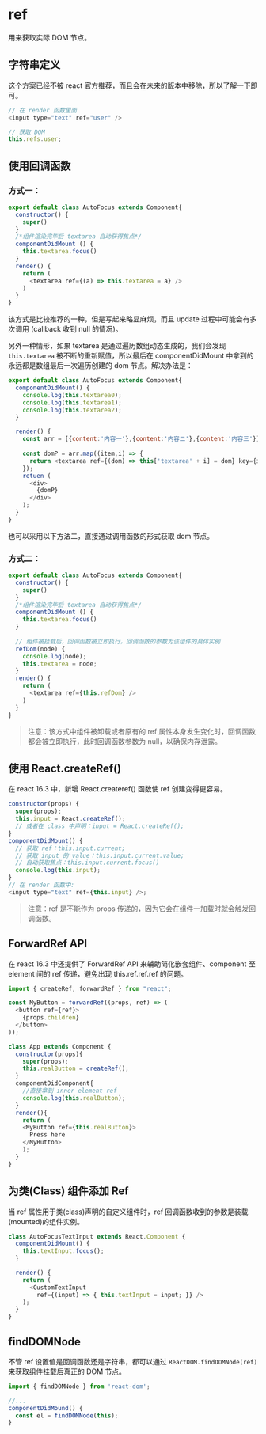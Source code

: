 # ref
用来获取实际 DOM 节点。

## 字符串定义
这个方案已经不被 react 官方推荐，而且会在未来的版本中移除，所以了解一下即可。

``` js
// 在 render 函数里面
<input type="text" ref="user" />

// 获取 DOM
this.refs.user;
```

## 使用回调函数
### 方式一：
``` js
export default class AutoFocus extends Component{
  constructor() {
    super()
  }
  /*组件渲染完毕后 textarea 自动获得焦点*/ 
  componentDidMount () {
    this.textarea.focus()
  }
  render() {
    return (
      <textarea ref={(a) => this.textarea = a} />
    )
  }
}
```

该方式是比较推荐的一种，但是写起来略显麻烦，而且 update 过程中可能会有多次调用 (callback 收到 null 的情况)。

另外一种情形，如果 textarea 是通过遍历数组动态生成的，我们会发现 `this.textarea` 被不断的重新赋值，所以最后在 componentDidMount 中拿到的永远都是数组最后一次遍历创建的 dom 节点。解决办法是：

``` js
export default class AutoFocus extends Component{
  componentDidMount() {
    console.log(this.textarea0);
    console.log(this.textarea1);
    console.log(this.textarea2);
  }

  render() {
    const arr = [{content:'内容一'},{content:'内容二'},{content:'内容三'}];
    
    const domP = arr.map((item,i) => {
      return <textarea ref={(dom) => this['textarea' + i] = dom} key={i}>{item.content}</textarea>
    });
    retuen (
      <div>
        {domP}
      </div>
    );
  }
}
```

也可以采用以下方法二，直接通过调用函数的形式获取 dom 节点。

### 方式二：
``` js
export default class AutoFocus extends Component{
  constructor() {
    super()
  }
  /*组件渲染完毕后 textarea 自动获得焦点*/ 
  componentDidMount () {
    this.textarea.focus()
  }
  
  // 组件被挂载后，回调函数被立即执行，回调函数的参数为该组件的具体实例
  refDom(node) { 
    console.log(node);
    this.textarea = node;
  }
  render() {
    return (
      <textarea ref={this.refDom} />
    )
  }
}
```

> 注意：该方式中组件被卸载或者原有的 ref 属性本身发生变化时，回调函数都会被立即执行，此时回调函数参数为 null，以确保内存泄露。

## 使用 React.createRef()
在 react 16.3 中，新增 React.createref() 函数使 ref 创建变得更容易。

``` js
constructor(props) {
  super(props);
  this.input = React.createRef();
  // 或者在 class 中声明：input = React.createRef();
}
componentDidMount() {
  // 获取 ref：this.input.current;
  // 获取 input 的 value：this.input.current.value;
  // 自动获取焦点：this.input.current.focus()
  console.log(this.input);
}
// 在 render 函数中:
<input type="text" ref={this.input} />;
```

> 注意：ref 是不能作为 props 传递的，因为它会在组件一加载时就会触发回调函数。

## ForwardRef API 
在 react 16.3 中还提供了 ForwardRef API 来辅助简化嵌套组件、component 至 element 间的 ref 传递，避免出现 this.ref.ref.ref 的问题。

``` js
import { createRef, forwardRef } from "react";

const MyButton = forwardRef((props, ref) => (
  <button ref={ref}>
    {props.children}
  </button>
));

class App extends Component {
  constructor(props){
    super(props);
    this.realButton = createRef();
  }
  componentDidComponent{
    //直接拿到 inner element ref
    console.log(this.realButton);
  }
  render(){
    return (
    <MyButton ref={this.realButton}>
      Press here
    </MyButton>
    );
  }
}
```

## 为类(Class) 组件添加 Ref
当 ref 属性用于类(class)声明的自定义组件时，ref 回调函数收到的参数是装载(mounted)的组件实例。


``` js
class AutoFocusTextInput extends React.Component {
  componentDidMount() {
    this.textInput.focus();
  }

  render() {
    return (
      <CustomTextInput
        ref={(input) => { this.textInput = input; }} />
    );
  }
}
```

## findDOMNode
不管 ref 设置值是回调函数还是字符串，都可以通过 `ReactDOM.findDOMNode(ref)` 来获取组件挂载后真正的 DOM 节点。

``` js
import { findDOMNode } from 'react-dom';

//...
componentDidMound() {
  const el = findDOMNode(this);
}
```
